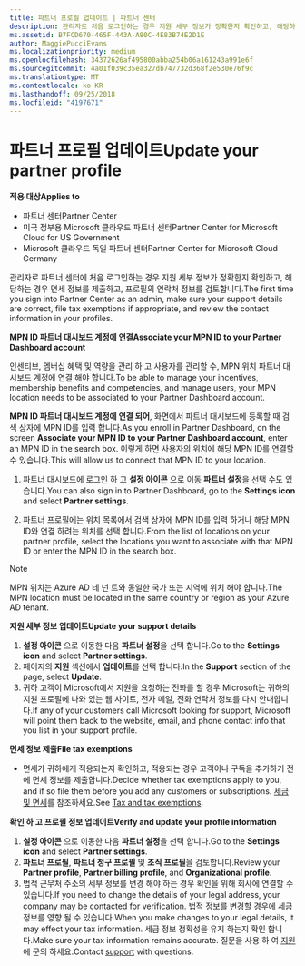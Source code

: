 ```yaml
---
title: 파트너 프로필 업데이트 | 파트너 센터
description: 관리자로 처음 로그인하는 경우 지원 세부 정보가 정확한지 확인하고, 해당하는 경우 면세 정보를 제출하고, 프로필의 연락처 정보를 검토합니다.
ms.assetid: B7FCD670-465F-443A-A80C-4E83B74E2D1E
author: MaggiePucciEvans
ms.localizationpriority: medium
ms.openlocfilehash: 34372626af495800abba254b06a161243a991e6f
ms.sourcegitcommit: 4a01f039c35ea327db747732d368f2e530e76f9c
ms.translationtype: MT
ms.contentlocale: ko-KR
ms.lasthandoff: 09/25/2018
ms.locfileid: "4197671"
---
```

# <a name="update-your-partner-profile"></a><span data-ttu-id="09cf7-103">파트너 프로필 업데이트</span><span class="sxs-lookup"><span data-stu-id="09cf7-103">Update your partner profile</span></span>

**<span data-ttu-id="09cf7-104">적용 대상</span><span class="sxs-lookup"><span data-stu-id="09cf7-104">Applies to</span></span>**

-  <span data-ttu-id="09cf7-105">파트너 센터</span><span class="sxs-lookup"><span data-stu-id="09cf7-105">Partner Center</span></span>
-  <span data-ttu-id="09cf7-106">미국 정부용 Microsoft 클라우드 파트너 센터</span><span class="sxs-lookup"><span data-stu-id="09cf7-106">Partner Center for Microsoft Cloud for US Government</span></span>
-  <span data-ttu-id="09cf7-107">Microsoft 클라우드 독일 파트너 센터</span><span class="sxs-lookup"><span data-stu-id="09cf7-107">Partner Center for Microsoft Cloud Germany</span></span>

<span data-ttu-id="09cf7-108">관리자로 파트너 센터에 처음 로그인하는 경우 지원 세부 정보가 정확한지 확인하고, 해당하는 경우 면세 정보를 제출하고, 프로필의 연락처 정보를 검토합니다.</span><span class="sxs-lookup"><span data-stu-id="09cf7-108">The first time you sign into Partner Center as an admin, make sure your support details are correct, file tax exemptions if appropriate, and review the contact information in your profiles.</span></span>


**<span data-ttu-id="09cf7-109">MPN ID 파트너 대시보드 계정에 연결</span><span class="sxs-lookup"><span data-stu-id="09cf7-109">Associate your MPN ID to your Partner Dashboard account</span></span>**

<span data-ttu-id="09cf7-110">인센티브, 멤버십 혜택 및 역량을 관리 하 고 사용자를 관리할 수, MPN 위치 파트너 대시보드 계정에 연결 해야 합니다.</span><span class="sxs-lookup"><span data-stu-id="09cf7-110">To be able to manage your incentives, membership benefits and competencies, and manage users, your MPN location needs to be associated to your Partner Dashboard account.</span></span>

<span data-ttu-id="09cf7-111">**MPN ID 파트너 대시보드 계정에 연결 되어**, 화면에서 파트너 대시보드에 등록할 때 검색 상자에 MPN ID를 입력 합니다.</span><span class="sxs-lookup"><span data-stu-id="09cf7-111">As you enroll in Partner Dashboard, on the screen **Associate your MPN ID to your Partner Dashboard account**, enter an MPN ID in the search box.</span></span> <span data-ttu-id="09cf7-112">이렇게 하면 사용자의 위치에 해당 MPN ID를 연결할 수 있습니다.</span><span class="sxs-lookup"><span data-stu-id="09cf7-112">This will allow us to connect that MPN ID to your location.</span></span>

1. <span data-ttu-id="09cf7-113">파트너 대시보드에 로그인 하 고 **설정 아이콘** 으로 이동 **파트너 설정**을 선택 수도 있습니다.</span><span class="sxs-lookup"><span data-stu-id="09cf7-113">You can also sign in to Partner Dashboard, go to the **Settings icon** and select **Partner settings**.</span></span>

2. <span data-ttu-id="09cf7-114">파트너 프로필에는 위치 목록에서 검색 상자에 MPN ID를 입력 하거나 해당 MPN ID와 연결 하려는 위치를 선택 합니다.</span><span class="sxs-lookup"><span data-stu-id="09cf7-114">From the list of locations on your partner profile, select the locations you want to associate with that MPN ID or enter the MPN ID in the search box.</span></span>

>[!Note]
><span data-ttu-id="09cf7-115">MPN 위치는 Azure AD 테 넌 트와 동일한 국가 또는 지역에 위치 해야 합니다.</span><span class="sxs-lookup"><span data-stu-id="09cf7-115">The MPN location must be located in the same country or region as your Azure AD tenant.</span></span> 


**<span data-ttu-id="09cf7-116">지원 세부 정보 업데이트</span><span class="sxs-lookup"><span data-stu-id="09cf7-116">Update your support details</span></span>** 

1.  <span data-ttu-id="09cf7-117">**설정 아이콘** 으로 이동한 다음 **파트너 설정**을 선택 합니다.</span><span class="sxs-lookup"><span data-stu-id="09cf7-117">Go to the **Settings icon** and select **Partner settings**.</span></span>
2.  <span data-ttu-id="09cf7-118">페이지의 **지원** 섹션에서 **업데이트**를 선택 합니다.</span><span class="sxs-lookup"><span data-stu-id="09cf7-118">In the **Support** section of the page, select **Update**.</span></span>
3.  <span data-ttu-id="09cf7-119">귀하 고객이 Microsoft에서 지원을 요청하는 전화를 할 경우 Microsoft는 귀하의 지원 프로필에 나와 있는 웹 사이트, 전자 메일, 전화 연락처 정보를 다시 안내합니다.</span><span class="sxs-lookup"><span data-stu-id="09cf7-119">If any of your customers call Microsoft looking for support, Microsoft will point them back to the website, email, and phone contact info that you list in your support profile.</span></span>

**<span data-ttu-id="09cf7-120">면세 정보 제출</span><span class="sxs-lookup"><span data-stu-id="09cf7-120">File tax exemptions</span></span>**

-   <span data-ttu-id="09cf7-121">면세가 귀하에게 적용되는지 확인하고, 적용되는 경우 고객이나 구독을 추가하기 전에 면세 정보를 제출합니다.</span><span class="sxs-lookup"><span data-stu-id="09cf7-121">Decide whether tax exemptions apply to you, and if so file them before you add any customers or subscriptions.</span></span> <span data-ttu-id="09cf7-122">[세금 및 면세](tax-and-tax-exemptions.md)를 참조하세요.</span><span class="sxs-lookup"><span data-stu-id="09cf7-122">See [Tax and tax exemptions](tax-and-tax-exemptions.md).</span></span>

**<span data-ttu-id="09cf7-123">확인 하 고 프로필 정보 업데이트</span><span class="sxs-lookup"><span data-stu-id="09cf7-123">Verify and update your profile information</span></span>**

1.  <span data-ttu-id="09cf7-124">**설정 아이콘** 으로 이동한 다음 **파트너 설정**을 선택 합니다.</span><span class="sxs-lookup"><span data-stu-id="09cf7-124">Go to the **Settings icon** and select **Partner settings**.</span></span> 
2.  <span data-ttu-id="09cf7-125">**파트너 프로필**, **파트너 청구 프로필** 및 **조직 프로필**을 검토합니다.</span><span class="sxs-lookup"><span data-stu-id="09cf7-125">Review your **Partner profile**, **Partner billing profile**, and **Organizational profile**.</span></span>
3.  <span data-ttu-id="09cf7-126">법적 근무처 주소의 세부 정보를 변경 해야 하는 경우 확인을 위해 회사에 연결할 수 있습니다.</span><span class="sxs-lookup"><span data-stu-id="09cf7-126">If you need to change the details of your legal address, your company may be contacted for verification.</span></span> <span data-ttu-id="09cf7-127">법적 정보를 변경할 경우에 세금 정보를 영향 될 수 있습니다.</span><span class="sxs-lookup"><span data-stu-id="09cf7-127">When you make changes to your legal details, it may effect your tax information.</span></span> <span data-ttu-id="09cf7-128">세금 정보 정확성을 유지 하는지 확인 합니다.</span><span class="sxs-lookup"><span data-stu-id="09cf7-128">Make sure your tax information remains accurate.</span></span> <span data-ttu-id="09cf7-129">질문을 사용 하 여 [지원](https://partner.microsoft.com/support/contact-support) 에 문의 하세요.</span><span class="sxs-lookup"><span data-stu-id="09cf7-129">Contact [support](https://partner.microsoft.com/support/contact-support) with questions.</span></span>

 

 



